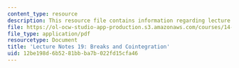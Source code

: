 ```yaml
---
content_type: resource
description: This resource file contains information regarding lecture 19.
file: https://ol-ocw-studio-app-production.s3.amazonaws.com/courses/14-384-time-series-analysis-fall-2013/12be198d6b5281bbba7b022fd15cfa46_MIT14_384F13_lec19.pdf
file_type: application/pdf
resourcetype: Document
title: 'Lecture Notes 19: Breaks and Cointegration'
uid: 12be198d-6b52-81bb-ba7b-022fd15cfa46
---
```

